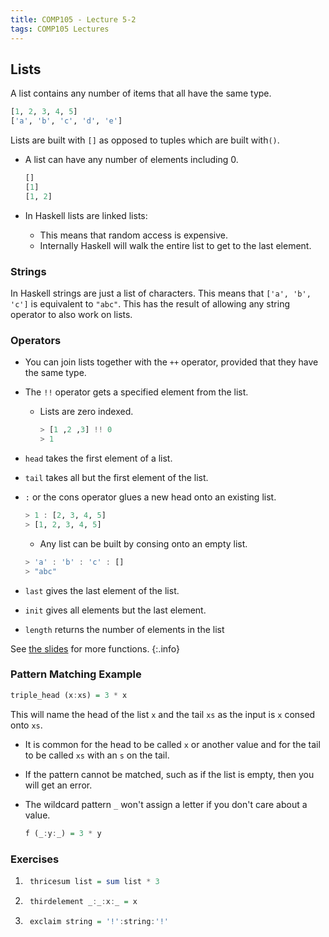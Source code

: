 ```yaml
---
title: COMP105 - Lecture 5-2
tags: COMP105 Lectures
---
```

## Lists
A list contains any number of items that all have the same type.

```haskell
[1, 2, 3, 4, 5]
['a', 'b', 'c', 'd', 'e']
```

Lists are built with `[]` as opposed to tuples which are built with`()`.

* A list can have any number of elements including 0.

	```haskell
	[]
	[1]
	[1, 2]
	```
	
* In Haskell lists are linked lists:
	* This means that random access is expensive.
	* Internally Haskell will walk the entire list to get to the last element.

### Strings
In Haskell strings are just a list of characters. This means that `['a', 'b', 'c']` is equivalent to `"abc"`. This has the result of allowing any string operator to  also work on lists.

### Operators
* You can join lists together with the `++` operator, provided that they have the same type.
* The `!!` operator gets a specified element from the list.
	* Lists are zero indexed.
	
		```haskell
		> [1 ,2 ,3] !! 0
		> 1
		```
		
* `head` takes the first element of a list.
* `tail` takes all but the first element of the list.
* `:` or the cons operator glues a new head onto an existing list.

	```haskell
	> 1 : [2, 3, 4, 5]
	> [1, 2, 3, 4, 5]
	```
	
	* Any list can be built by consing onto an empty list.
	
	```haskell
	> 'a' : 'b' : 'c' : []
	> "abc"
	```
	
* `last` gives the last element of the list.
* `init` gives all elements but the last element.
* `length` returns the number of elements in the list

See [the slides]({{site.baseurl}}/assets/COMP105/Lectures/2020-10-21-2.pdf) for more functions.
{:.info}

### Pattern Matching Example
```haskell
triple_head (x:xs) = 3 * x
```

This will name the head of the list `x` and the tail `xs` as the input is `x` consed onto `xs`.

* It is common for the head to be called `x` or another value and for the tail to be called `xs` with an `s` on the tail.
* If the pattern cannot be matched, such as if the list is empty, then you will get an error.
* The wildcard pattern `_` won't assign a letter if you don't care about a value.
	
	```haskell
	f (_:y:_) = 3 * y
	```
	
### Exercises
1. ```haskell
	thricesum list = sum list * 3
	```
	
1. ```haskell
	thirdelement _:_:x:_ = x
	```
	
1. ```haskell
	exclaim string = '!':string:'!'
	```
